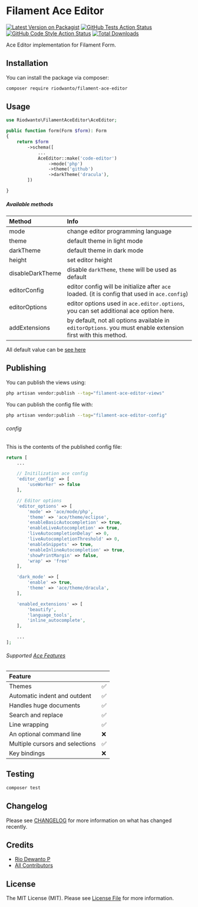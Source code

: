 # Filament Ace Editor

[![Latest Version on Packagist](https://img.shields.io/packagist/v/riodwanto/filament-ace-editor.svg?style=flat-square)](https://packagist.org/packages/riodwanto/filament-ace-editor)
[![GitHub Tests Action Status](https://img.shields.io/github/actions/workflow/status/riodwanto/filament-ace-editor/run-tests.yml?branch=main&label=tests&style=flat-square)](https://github.com/riodwanto/filament-ace-editor/actions?query=workflow%3Arun-tests+branch%3Amain)
[![GitHub Code Style Action Status](https://img.shields.io/github/actions/workflow/status/riodwanto/filament-ace-editor/fix-php-code-style-issues.yml?branch=main&label=code%20style&style=flat-square)](https://github.com/riodwanto/filament-ace-editor/actions?query=workflow%3A"Fix+PHP+code+style+issues"+branch%3Amain)
[![Total Downloads](https://img.shields.io/packagist/dt/riodwanto/filament-ace-editor.svg?style=flat-square)](https://packagist.org/packages/riodwanto/filament-ace-editor)


Ace Editor implementation for Filament Form.

## Installation

You can install the package via composer:

```bash
composer require riodwanto/filament-ace-editor
```
## Usage

```php
use Riodwanto\FilamentAceEditor\AceEditor;

public function form(Form $form): Form
{
    return $form
        ->schema([
            ...
            AceEditor::make('code-editor')
                ->mode('php')
                ->theme('github')
                ->darkTheme('dracula'),
        ])

}
```

##### Available methods
| Method           | Info                                                                                                        |
| :--------------- | :---------------------------------------------------------------------------------------------------------- |
| mode             | change editor programming language                                                                          |
| theme            | default theme in light mode                                                                                 |
| darkTheme        | default theme in dark mode                                                                                  |
| height           | set editor height                                                                                           |
| disableDarkTheme | disable `darkTheme`, `theme` will be used as default                                                        |
| editorConfig     | editor config will be initialize after `ace` loaded. (it is config that used in `ace.config`)               |
| editorOptions    | editor options used in `ace.editor.options`, you can set additional ace option here.                        |
| addExtensions    | by default, not all options available in `editorOptions`. you must enable extension first with this method. |

All default value can be [see here](#config)

## Publishing

You can publish the views using:

```bash
php artisan vendor:publish --tag="filament-ace-editor-views"
```

You can publish the config file with:

```bash
php artisan vendor:publish --tag="filament-ace-editor-config"
```

###### config
This is the contents of the published config file:

```php
return [
    ...

    // Initilization ace config
    'editor_config' => [
        'useWorker' => false
    ],

    // Editor options
    'editor_options' => [
        'mode' => 'ace/mode/php',
        'theme' => 'ace/theme/eclipse',
        'enableBasicAutocompletion' => true,
        'enableLiveAutocompletion' => true,
        'liveAutocompletionDelay' => 0,
        'liveAutocompletionThreshold' => 0,
        'enableSnippets' => true,
        'enableInlineAutocompletion' => true,
        'showPrintMargin' => false,
        'wrap' => 'free'
    ],

    'dark_mode' => [
        'enable' => true,
        'theme' => 'ace/theme/dracula',
    ],

    'enabled_extensions' => [
        'beautify',
        'language_tools',
        'inline_autocomplete',
    ],
    
    ...
];
```

###### Supported [Ace Features](https://ace.c9.io/#features)
| **Feature**                     |      |
| :------------------------------ | :--- |
| Themes                          | ✅    |
| Automatic indent and outdent    | ✅    |
| Handles huge documents          | ✅    |
| Search and replace              | ✅    |
| Line wrapping                   | ✅    |
| An optional command line        | ❌    |
| Multiple cursors and selections | ✅    |
| Key bindings                    | ❌    |


## Testing

```bash
composer test
```

## Changelog

Please see [CHANGELOG](CHANGELOG.md) for more information on what has changed recently.

## Credits

- [Rio Dewanto P](https://github.com/riodwanto)
- [All Contributors](../../contributors)

## License

The MIT License (MIT). Please see [License File](LICENSE.md) for more information.
